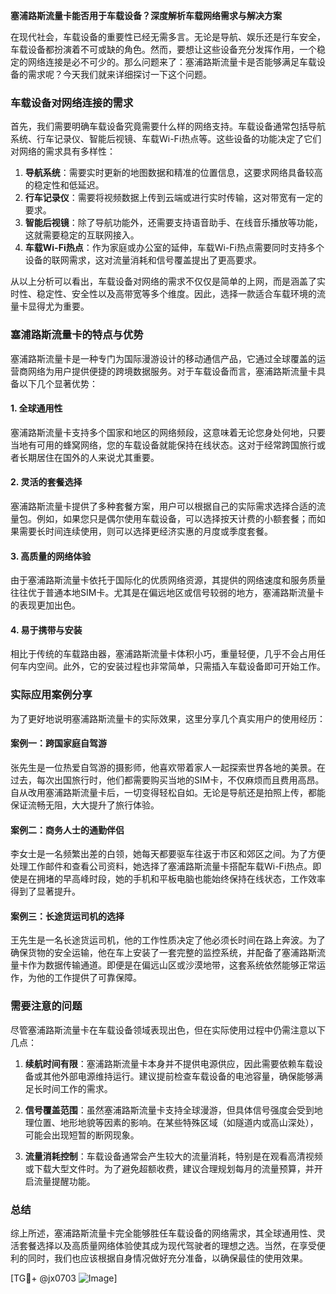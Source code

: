 **塞浦路斯流量卡能否用于车载设备？深度解析车载网络需求与解决方案**

在现代社会，车载设备的重要性已经无需多言。无论是导航、娱乐还是行车安全，车载设备都扮演着不可或缺的角色。然而，要想让这些设备充分发挥作用，一个稳定的网络连接是必不可少的。那么问题来了：塞浦路斯流量卡是否能够满足车载设备的需求呢？今天我们就来详细探讨一下这个问题。

### 车载设备对网络连接的需求

首先，我们需要明确车载设备究竟需要什么样的网络支持。车载设备通常包括导航系统、行车记录仪、智能后视镜、车载Wi-Fi热点等。这些设备的功能决定了它们对网络的需求具有多样性：

1. **导航系统**：需要实时更新的地图数据和精准的位置信息，这要求网络具备较高的稳定性和低延迟。
2. **行车记录仪**：需要将视频数据上传到云端或进行实时传输，这对带宽有一定的要求。
3. **智能后视镜**：除了导航功能外，还需要支持语音助手、在线音乐播放等功能，这就需要稳定的互联网接入。
4. **车载Wi-Fi热点**：作为家庭或办公室的延伸，车载Wi-Fi热点需要同时支持多个设备的联网需求，这对流量消耗和信号覆盖提出了更高要求。

从以上分析可以看出，车载设备对网络的需求不仅仅是简单的上网，而是涵盖了实时性、稳定性、安全性以及高带宽等多个维度。因此，选择一款适合车载环境的流量卡显得尤为重要。

### 塞浦路斯流量卡的特点与优势

塞浦路斯流量卡是一种专门为国际漫游设计的移动通信产品，它通过全球覆盖的运营商网络为用户提供便捷的跨境数据服务。对于车载设备而言，塞浦路斯流量卡具备以下几个显著优势：

#### 1. **全球通用性**
塞浦路斯流量卡支持多个国家和地区的网络频段，这意味着无论您身处何地，只要当地有可用的蜂窝网络，您的车载设备就能保持在线状态。这对于经常跨国旅行或者长期居住在国外的人来说尤其重要。

#### 2. **灵活的套餐选择**
塞浦路斯流量卡提供了多种套餐方案，用户可以根据自己的实际需求选择合适的流量包。例如，如果您只是偶尔使用车载设备，可以选择按天计费的小额套餐；而如果需要长时间连续使用，则可以选择更经济实惠的月度或季度套餐。

#### 3. **高质量的网络体验**
由于塞浦路斯流量卡依托于国际化的优质网络资源，其提供的网络速度和服务质量往往优于普通本地SIM卡。尤其是在偏远地区或信号较弱的地方，塞浦路斯流量卡的表现更加出色。

#### 4. **易于携带与安装**
相比于传统的车载路由器，塞浦路斯流量卡体积小巧，重量轻便，几乎不会占用任何车内空间。此外，它的安装过程也非常简单，只需插入车载设备即可开始工作。

### 实际应用案例分享

为了更好地说明塞浦路斯流量卡的实际效果，这里分享几个真实用户的使用经历：

#### 案例一：跨国家庭自驾游
张先生是一位热爱自驾游的摄影师，他喜欢带着家人一起探索世界各地的美景。在过去，每次出国旅行时，他们都需要购买当地的SIM卡，不仅麻烦而且费用高昂。自从改用塞浦路斯流量卡后，一切变得轻松自如。无论是导航还是拍照上传，都能保证流畅无阻，大大提升了旅行体验。

#### 案例二：商务人士的通勤伴侣
李女士是一名频繁出差的白领，她每天都要驱车往返于市区和郊区之间。为了方便处理工作邮件和查看公司资料，她选择了塞浦路斯流量卡搭配车载Wi-Fi热点。即使是在拥堵的早高峰时段，她的手机和平板电脑也能始终保持在线状态，工作效率得到了显著提升。

#### 案例三：长途货运司机的选择
王先生是一名长途货运司机，他的工作性质决定了他必须长时间在路上奔波。为了确保货物的安全运输，他在车上安装了一套完整的监控系统，并配备了塞浦路斯流量卡作为数据传输通道。即便是在偏远山区或沙漠地带，这套系统依然能够正常运作，为他的工作提供了可靠保障。

### 需要注意的问题

尽管塞浦路斯流量卡在车载设备领域表现出色，但在实际使用过程中仍需注意以下几点：

1. **续航时间有限**：塞浦路斯流量卡本身并不提供电源供应，因此需要依赖车载设备或其他外部电源维持运行。建议提前检查车载设备的电池容量，确保能够满足长时间工作的需求。
   
2. **信号覆盖范围**：虽然塞浦路斯流量卡支持全球漫游，但具体信号强度会受到地理位置、地形地貌等因素的影响。在某些特殊区域（如隧道内或高山深处），可能会出现短暂的断网现象。

3. **流量消耗控制**：车载设备通常会产生较大的流量消耗，特别是在观看高清视频或下载大型文件时。为了避免超额收费，建议合理规划每月的流量预算，并开启流量提醒功能。

### 总结

综上所述，塞浦路斯流量卡完全能够胜任车载设备的网络需求，其全球通用性、灵活套餐选择以及高质量网络体验使其成为现代驾驶者的理想之选。当然，在享受便利的同时，我们也应该根据自身情况做好充分准备，以确保最佳的使用效果。

[TG💪+ @jx0703 ![Image](https://github.com/user-attachments/assets/dbca1d08-cadb-493c-b0ec-ad6f7a83f270)]